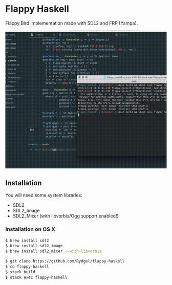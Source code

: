 # Flappy Haskell

Flappy Bird implementation made with SDL2 and FRP (Yampa).

![](bird.gif)

## Installation

You will need some system libraries:
 - SDL2
 - SDL2_Image
 - SDL2_Mixer (with libvorbis/Ogg support enabled!)

### Installation on OS X

```bash
$ brew install sdl2
$ brew install sdl2_image
$ brew install sdl2_mixer --with-libvorbis
```

```bash
$ git clone https://github.com/Rydgel/flappy-haskell
$ cd flappy-haskell
$ stack build
$ stack exec flappy-haskell
```
